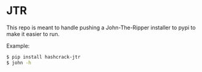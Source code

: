 # JTR

This repo is meant to handle pushing a John-The-Ripper installer to pypi to make it easier to run.

Example:

```bash
$ pip install hashcrack-jtr
$ john -h
```
